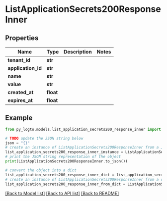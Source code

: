 # ListApplicationSecrets200ResponseInner


## Properties

Name | Type | Description | Notes
------------ | ------------- | ------------- | -------------
**tenant_id** | **str** |  | 
**application_id** | **str** |  | 
**name** | **str** |  | 
**value** | **str** |  | 
**created_at** | **float** |  | 
**expires_at** | **float** |  | 

## Example

```python
from py_logto.models.list_application_secrets200_response_inner import ListApplicationSecrets200ResponseInner

# TODO update the JSON string below
json = "{}"
# create an instance of ListApplicationSecrets200ResponseInner from a JSON string
list_application_secrets200_response_inner_instance = ListApplicationSecrets200ResponseInner.from_json(json)
# print the JSON string representation of the object
print(ListApplicationSecrets200ResponseInner.to_json())

# convert the object into a dict
list_application_secrets200_response_inner_dict = list_application_secrets200_response_inner_instance.to_dict()
# create an instance of ListApplicationSecrets200ResponseInner from a dict
list_application_secrets200_response_inner_from_dict = ListApplicationSecrets200ResponseInner.from_dict(list_application_secrets200_response_inner_dict)
```
[[Back to Model list]](../README.md#documentation-for-models) [[Back to API list]](../README.md#documentation-for-api-endpoints) [[Back to README]](../README.md)


